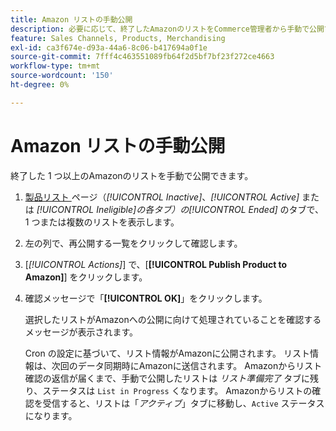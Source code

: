 ```yaml
---
title: Amazon リストの手動公開
description: 必要に応じて、終了したAmazonのリストをCommerce管理者から手動で公開できます。
feature: Sales Channels, Products, Merchandising
exl-id: ca3f674e-d93a-44a6-8c06-b417694a0f1e
source-git-commit: 7fff4c463551089fb64f2d5bf7bf23f272ce4663
workflow-type: tm+mt
source-wordcount: '150'
ht-degree: 0%

---
```


# Amazon リストの手動公開

終了した 1 つ以上のAmazonのリストを手動で公開できます。

1. [ 製品リスト ](./managing-product-listings.md) ページ（_[!UICONTROL Inactive]_、_[!UICONTROL Active]_ または _[!UICONTROL Ineligible]_の各タブ）の_[!UICONTROL Ended]_ のタブで、1 つまたは複数のリストを表示します。

1. 左の列で、再公開する一覧をクリックして確認します。

1. [_[!UICONTROL Actions]_] で、[**[!UICONTROL Publish Product to Amazon]**] をクリックします。

1. 確認メッセージで「**[!UICONTROL OK]**」をクリックします。

   選択したリストがAmazonへの公開に向けて処理されていることを確認するメッセージが表示されます。

   Cron の設定に基づいて、リスト情報がAmazonに公開されます。 リスト情報は、次回のデータ同期時にAmazonに送信されます。 Amazonからリスト確認の返信が届くまで、手動で公開したリストは _リスト準備完了_ タブに残り、ステータスは `List in Progress` くなります。 Amazonからリストの確認を受信すると、リストは「_アクティブ_」タブに移動し、`Active` ステータスになります。
